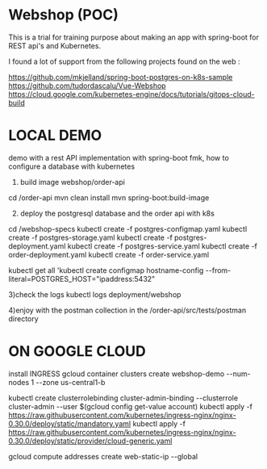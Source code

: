 # Webshop (POC) 
This is a trial for training purpose about making an app with spring-boot for REST api's and Kubernetes.

I found a lot of support from the following projects found on the web :

https://github.com/mkjelland/spring-boot-postgres-on-k8s-sample
https://github.com/tudordascalu/Vue-Webshop
https://cloud.google.com/kubernetes-engine/docs/tutorials/gitops-cloud-build


# LOCAL DEMO
demo with a rest API implementation with spring-boot fmk, how to configure a database with kubernetes

1) build image webshop/order-api
 
cd /order-api
mvn clean install
mvn spring-boot:build-image

2) deploy the postgresql database and the order api with k8s

cd /webshop-specs
kubectl create -f postgres-configmap.yaml
kubectl create -f postgres-storage.yaml
kubectl create -f postgres-deployment.yaml
kubectl create -f postgres-service.yaml
kubectl create -f order-deployment.yaml
kubectl create -f order-service.yaml


kubectl get all 
'kubectl create configmap hostname-config --from-literal=POSTGRES_HOST="ipaddress:5432"

3)check the logs
kubectl logs deployment/webshop

4)enjoy with the postman collection in the /order-api/src/tests/postman directory

# ON GOOGLE CLOUD

install INGRESS 
gcloud container clusters create webshop-demo --num-nodes 1 --zone us-central1-b

kubectl create clusterrolebinding cluster-admin-binding --clusterrole cluster-admin --user $(gcloud config get-value account)
kubectl apply -f https://raw.githubusercontent.com/kubernetes/ingress-nginx/nginx-0.30.0/deploy/static/mandatory.yaml
kubectl apply -f https://raw.githubusercontent.com/kubernetes/ingress-nginx/nginx-0.30.0/deploy/static/provider/cloud-generic.yaml

gcloud compute addresses create web-static-ip --global



